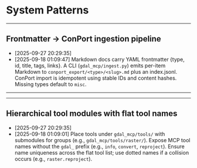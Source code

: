 # System Patterns

---
## Frontmatter → ConPort ingestion pipeline
*   [2025-09-27 20:29:35]
*   [2025-09-18 01:09:47]
Markdown docs carry YAML frontmatter {type, id, title, tags, links}. A CLI (`gdal_mcp/ingest.py`) emits per-item Markdown to `conport_export/<type>/<slug>.md` plus an index.jsonl. ConPort import is idempotent using stable IDs and content hashes. Missing types default to `misc`.
---

---
## Hierarchical tool modules with flat tool names
*   [2025-09-27 20:29:35]
*   [2025-09-18 01:09:01]
Place tools under `gdal_mcp/tools/` with submodules for groups (e.g., `gdal_mcp/tools/raster/`). Expose MCP tool names without the `gdal_` prefix (e.g., `info`, `convert`, `reproject`). Ensure name uniqueness across the flat tool list; use dotted names if a collision occurs (e.g., `raster.reproject`).
